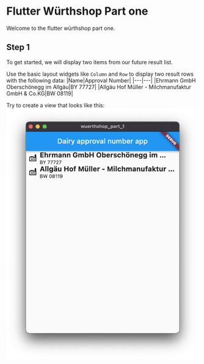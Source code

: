 # Flutter Würthshop Part one

Welcome to the flutter würthshop part one.

## Step 1

To get started, we will display two items from our future result list.

Use the basic layout widgets like `Column` and `Row` to display two result rows with the following data:
|Name|Approval Number|
|---|---|
|Ehrmann GmbH Oberschönegg im Allgäu|BY 77727|
|Allgäu Hof Müller - Milchmanufaktur GmbH & Co.KG|BW 08119|

Try to create a view that looks like this:
![](./Result.png)